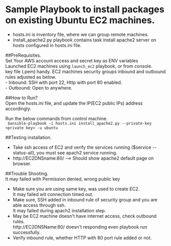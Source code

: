 # Sample Playbook to install packages on existing Ubuntu EC2 machines.  

 - hosts.ini is inventory file, where we can group remote machines.  
 - install_apache2.py playbook contains task install apache2 server on hosts configured in hosts.ini file.  
 
##PreRequisites.  
  Set Your AWS account access and secret key as ENV variables   
  Launched EC2 machines using ```launch_ec2``` playbook, or from console.  
  key file (.pem) handy.
  EC2 machines security groups inbound and outbound rules adjusted as below.  
    - Inbound: SSH with port 22, Http with port 80 enabled.  
    - Outbound: Open to anywhere.  
  
##How to Run?  
  Open the hosts.ini file, and update the IP(EC2 public IPs) address accordingly.  
  
  Run the below commands from control machine.  
  ``` $ansible-playbook -i hosts.ini install_apache2.py --private-key <private key> -u ubuntu```   
  
##Testing installation.  
  - Take ssh access of EC2 and verify the services running ($service --status-all), you must see apach2 service running.  
  - http://EC2DNSname:80/   --> Should show apache2 default page on browser.  
  
##Trouble Shooting.  
  It may failed with Permission denied, wrong public key  
   - Make sure you are using same key, was used to create EC2.  
  It may failed wit connection timed out.  
   - Make sure, SSH added in inbound rule of security group and you are able access through ssh.  
  It may failed during apach2 installation step.  
   - May be EC2 machine doesn't have internet access, check outbound rules.  
  http://EC2DNSName:80/ doesn't responding even playbook run successfully.  
   - Verify inbound rule, whether HTTP with 80 port rule added or not.  
 
 
